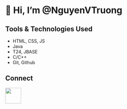 # 👋 Hi, I’m @NguyenVTruong
## Tools & Technologies Used
- HTML, CSS, JS
- Java
- T24, JBASE
- C/C++
- Git, Github
## Connect


<img src="https://iconsplace.com/wp-content/uploads/_icons/ffffff/256/png/github-icon-18-256.png" width= "50;"></img>
